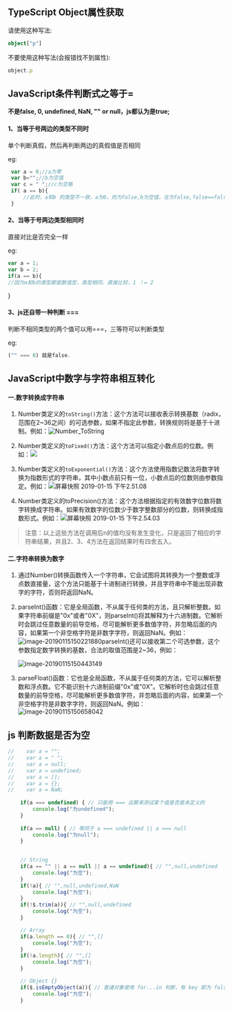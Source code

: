 ## TypeScript Object属性获取

请使用这种写法:

```typescript
object["p"]
```

不要使用这种写法(会报错找不到属性):

```typescript
object.p
```



## JavaScript条件判断式之等于=

**不是false, 0, undefined, NaN, "" or null，js都认为是true;**

#### 1、当等于号两边的类型不同时

单个判断真假，然后再判断两边的真假值是否相同

eg:

```javascript
 var a = 0;//a为零
 var b="";//b为空值
 var c = " ";//c为空格
 if( a == b){
     //此时，a和b 的类型不一致，a为0，则为false,b为空值，在为false,false==false,条件满足，进入
 }
```

#### 2、当等于号两边类型相同时

直接对比是否完全一样

eg:

```javascript
var a = 1;
var b = 2;
if(a == b){
//因为a和b的类型都是数值型，类型相同，直接比较，1 ！= 2
```

   }

#### 3、js还自带一种判断   ===

判断不相同类型的两个值可以用===，三等符可以判断类型

eg:

```javascript
("" === 0) 就是false.
```





## JavaScript中数字与字符串相互转化

#### 一.数字转换成字符串

1. Number类定义的`toString()`方法：这个方法可以接收表示转换基数（radix，范围在2~36之间）的可选参数，如果不指定此参数，转换规则将是基于十进制。例如：![Number_ToString](http://img-note.wuqianlin.cn/img-md/2019-01-15-064423.png)

   

2. Number类定义的`toFixed()`方法：这个方法可以指定小数点后的位数。例如：![](http://img-note.wuqianlin.cn/img-md/2019-01-15-064617.png)

   

3. Number类定义的`toExponential()`方法：这个方法使用指数记数法将数字转换为指数形式的字符串，其中小数点前只有一位，小数点后的位数则由参数指定。例如：![屏幕快照 2019-01-15 下午2.51.08](http://img-note.wuqianlin.cn/img-md/2019-01-15-065146.png)

   

4. Number类定义的toPrecision()方法：这个方法根据指定的有效数字位数将数字转换成字符串。如果有效数字的位数少于数字整数部分的位数，则转换成指数形式。例如：![屏幕快照 2019-01-15 下午2.54.03](http://img-note.wuqianlin.cn/img-md/2019-01-15-065420.png)

> 注意：以上这些方法在调用后n的值均没有发生变化，只是返回了相应的字符串结果，并且2、3、4方法在返回结果时有四舍五入。



#### 二.字符串转换为数字

1. 通过Number()转换函数传入一个字符串，它会试图将其转换为一个整数或浮点数直接量，这个方法只能基于十进制进行转换，并且字符串中不能出现非数字的字符，否则将返回NaN。



2. parseInt()函数：它是全局函数，不从属于任何类的方法，且只解析整数。如果字符串前缀是"0x"或者"0X"，则parseInt()将其解释为十六进制数。它解析时会跳过任意数量的前导空格，尽可能解析更多数值字符，并忽略后面的内容，如果第一个非空格字符是非数字字符，则返回NaN。例如：![image-20190115150221880](http://img-note.wuqianlin.cn/img-md/2019-01-15-070222.png)parseInt()还可以接收第二个可选参数，这个参数指定数字转换的基数，合法的取值范围是2~36，例如：

   ![image-20190115150443149](http://img-note.wuqianlin.cn/img-md/2019-01-15-070443.png)



3. parseFloat()函数：它也是全局函数，不从属于任何类的方法，它可以解析整数和浮点数。它不能识别十六进制前缀"0x"或"0X"。它解析时也会跳过任意数量的前导空格，尽可能解析更多数值字符，并忽略后面的内容，如果第一个非空格字符是非数字字符，则返回NaN。例如：![image-20190115150658042](http://img-note.wuqianlin.cn/img-md/2019-01-15-070658.png)



## js 判断数据是否为空

```javascript
//    var a = "";
//    var a = " ";
//    var a = null;
//    var a = undefined;
//    var a = [];
//    var a = {};
//    var a = NaN;
    
    if(a === undefined) { // 只能用 === 运算来测试某个值是否是未定义的
        console.log("为undefined");
    }
    
    if(a == null) { // 等同于 a === undefined || a === null
        console.log("为null");
    }

    
    // String    
    if(a == "" || a == null || a == undefined){ // "",null,undefined
        console.log("为空");
    }
    if(!a){ // "",null,undefined,NaN
        console.log("为空"); 
    }
    if(!$.trim(a)){ // "",null,undefined
        console.log("为空");
    }

    // Array
    if(a.length == 0){ // "",[]
        console.log("为空");
    }
    if(!a.length){ // "",[]
        console.log("为空");
    }

    // Object {}
    if($.isEmptyObject(a)){ // 普通对象使用 for...in 判断，有 key 即为 false
        console.log("为空");
    }
```